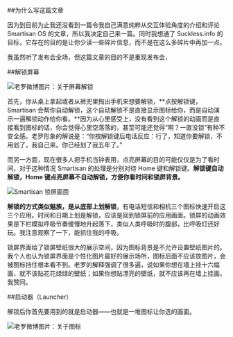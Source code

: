 ##为什么写这篇文章

因为到目前为止我还没看到一篇令我自己满意纯粹从交互体验角度的介绍和评论 Smartisan OS 的文章，所以我决定自己来一篇。同时我想通了 Suckless.info 的目标，它存在的目的是让你少读一些碎片信息，而不是在这么多碎片中再加一点。

我虽然听了发布会全场，但这篇文章的目的不是重现发布会，

##解锁屏幕

![老罗微博图片：关于屏幕解锁](http://ww4.sinaimg.cn/mw690/61c921e5jw1e2ybkadqoxj.jpg)

首先，你从桌上拿起或者从裤兜里掏出手机来想要解锁，**点按解锁键，Smartisan 会帮你自动解锁，这个自动解锁不是直接显示图标给你，而是自动演示一遍解锁动作给你看。**因为从心里感受上，没有看到这个解锁的动画而是直接看到图标的话，你会觉得心里空落落的，甚至可能还觉得“啊？一直没锁”有种不安全感。老罗形象的解说是：“你按解锁键后电话反应：行了，知道你要解锁，不用划了，我自己来。你已经划了我五年了。”

而另一方面，现在很多人把手机当钟表用，点亮屏幕的目的可能仅仅是为了看时间，对于这种情况 Smartisan 的处理是分别对待 Home 键和解锁键。**解锁键自动解锁，Home 键点亮屏幕不自动解锁，方便你看时间和锁屏背景。**

![Smartisan 锁屏画面](http://p1.zhimg.com/0d/c3/0dc38df7afb2077044b87181602ece93_m.jpg)

**解锁的方式类似魅族，是从底部上划解锁**，有电话短信和相机三个图标快速开启这三个应用。时间和日期上划是解锁，应该是回到锁屏前的应用画面。锁屏的动画效果是下栏模拟呼吸节奏缓慢地升起落下，类似人类呼吸时的腹部，比呼吸灯还好玩。我注意观察了一下，能抓住我的呼吸。

锁屏界面给了锁屏壁纸很大的展示空间，因为图标背景是不允许设置壁纸图片的。我个人也认为锁屏界面是个性化图片最好的展示场所，图标后面不应该放图片，会被图标挡住根本看不到。老罗的解释强调了很多遍，说如果你想在墙上挂十六幅画，就不该贴花花绿绿的壁纸；如果你想贴漂亮的壁纸，就不应该再在墙上挂画。我赞同。

##启动器（Launcher）

解锁后你首先要用到的就是启动器——也就是一堆图标让你选的画面。

![老罗微博图片：关于图标](http://ww1.sinaimg.cn/mw690/61c921e5jw1e2tp3zf8m6j.jpg)

